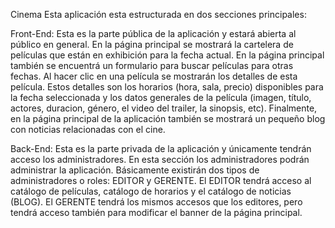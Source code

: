 Cinema
Esta aplicación esta estructurada en dos secciones principales:

Front-End: Esta es la parte pública de la aplicación y estará abierta al público en general. En la página principal se mostrará la cartelera de películas que están en exhibición para la fecha actual. En la página principal también se encuentrá un formulario para buscar películas para otras fechas. Al hacer clic en una película se mostrarán los detalles de esta película. Estos detalles son  los horarios (hora, sala, precio) disponibles para la fecha  seleccionada y los datos generales de la película (imagen, título, actores, duracion, género, el video del trailer, la sinopsis, etc). Finalmente, en la página principal de la aplicación también se mostrará un pequeño blog con noticias relacionadas con el cine.

Back-End: Esta es la parte privada de la aplicación y únicamente tendrán acceso los administradores. En esta sección los administradores podrán administrar la aplicación. Básicamente existirán dos tipos de administradores o roles: EDITOR y GERENTE. El EDITOR tendrá acceso al catálogo de películas, catálogo de horarios y el catálogo de noticias (BLOG). El GERENTE tendrá los mismos accesos que los editores, pero tendrá acceso también para modificar el banner de la página principal.
